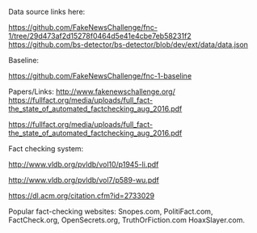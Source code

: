 
Data source links here:

https://github.com/FakeNewsChallenge/fnc-1/tree/29d473af2d15278f0464d5e41e4cbe7eb58231f2
https://github.com/bs-detector/bs-detector/blob/dev/ext/data/data.json

Baseline:

https://github.com/FakeNewsChallenge/fnc-1-baseline

Papers/Links:
http://www.fakenewschallenge.org/
https://fullfact.org/media/uploads/full_fact-the_state_of_automated_factchecking_aug_2016.pdf

https://fullfact.org/media/uploads/full_fact-the_state_of_automated_factchecking_aug_2016.pdf

Fact checking system:

http://www.vldb.org/pvldb/vol10/p1945-li.pdf

http://www.vldb.org/pvldb/vol7/p589-wu.pdf

https://dl.acm.org/citation.cfm?id=2733029



Popular fact-checking websites: 
Snopes.com, PolitiFact.com, FactCheck.org, OpenSecrets.org, TruthOrFiction.com HoaxSlayer.com.


